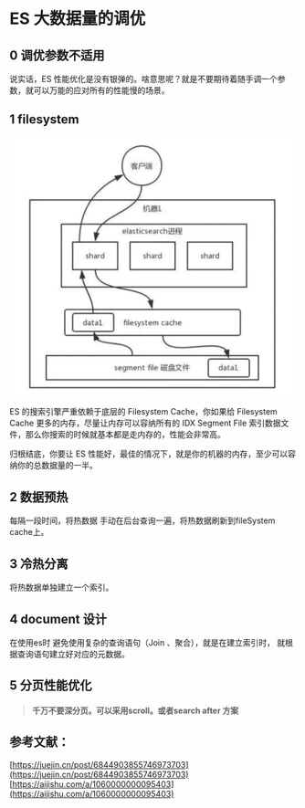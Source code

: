 # ES 大数据量的调优

## 0  调优参数不适用

说实话，ES 性能优化是没有银弹的。啥意思呢？就是不要期待着随手调一个参数，就可以万能的应对所有的性能慢的场景。



## 1 filesystem

![](../../.gitbook/assets/image%20%2822%29.png)



ES 的搜索引擎严重依赖于底层的 Filesystem Cache，你如果给 Filesystem Cache 更多的内存，尽量让内存可以容纳所有的 IDX Segment File 索引数据文件，那么你搜索的时候就基本都是走内存的，性能会非常高。

归根结底，你要让 ES 性能好，最佳的情况下，就是你的机器的内存，至少可以容纳你的总数据量的一半。



## 2 数据预热

每隔一段时间，将热数据 手动在后台查询一遍，将热数据刷新到fileSystem cache上。

## 3 冷热分离

将热数据单独建立一个索引。

## 4 document 设计

在使用es时 避免使用复杂的查询语句（Join 、聚合），就是在建立索引时， 就根据查询语句建立好对应的元数据。

## 5 **分页性能优化**

> #### **千万不要深分页。可以采用scroll。或者search after 方案**

## 参考文献：

[https://juejin.cn/post/6844903855746973703](https://juejin.cn/post/6844903855746973703)  
[https://aijishu.com/a/1060000000095403](https://aijishu.com/a/1060000000095403)

